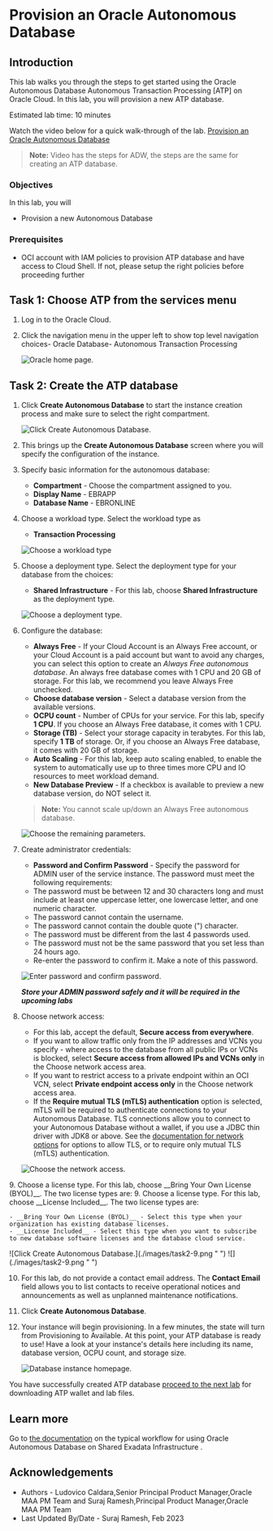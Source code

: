 # Provision an Oracle Autonomous Database

## Introduction 

This lab walks you through the steps to get started using the Oracle Autonomous Database Autonomous Transaction Processing [ATP] on Oracle Cloud. In this lab, you will provision a new ATP database.

Estimated lab time: 10 minutes

Watch the video below for a quick walk-through of the lab.
[Provision an Oracle Autonomous Database](videohub:1_94b12e31)
>**Note:** Video has the steps for ADW, the steps are the same for creating an ATP database.

### Objectives

In this lab, you will

- Provision a new Autonomous Database

### Prerequisites

- OCI account with IAM policies to provision ATP database and have access to Cloud Shell. If not, please setup the right policies before proceeding further

## Task 1: Choose ATP from the services menu

1. Log in to the Oracle Cloud.

2. Click the navigation menu in the upper left to show top level navigation choices- Oracle Database- Autonomous Transaction Processing

    ![Oracle home page.](./images/navigation-atp.png " ")

## Task 2: Create the ATP database

1. Click **Create Autonomous Database** to start the instance creation process and make sure to select the right compartment.

    ![Click Create Autonomous Database.](./images/task2-1.png " ")

2. This brings up the **Create Autonomous Database** screen where you will specify the configuration of the instance.

3. Specify basic information for the autonomous database:

    - **Compartment** - Choose the compartment assigned to you.
    - **Display Name** - EBRAPP
    - **Database Name** - EBRONLINE

4. Choose a workload type. Select the workload type as

    - **Transaction Processing**

    ![Choose a workload type](./images/atp-workload.png " ")

5. Choose a deployment type. Select the deployment type for your database from the choices:

    - **Shared Infrastructure** - For this lab, choose **Shared Infrastructure** as the deployment type.

    ![Choose a deployment type.](./images/atp-deployment.png " ")

6. Configure the database:

    - **Always Free** - If your Cloud Account is an Always Free account, or your Cloud Account is a paid account but want to avoid any charges, you can select this option to create an *Always Free autonomous database*. An always free database comes with 1 CPU and 20 GB of storage. For this lab, we recommend you leave Always Free unchecked.
    - **Choose database version** - Select a database version from the available versions.
    - **OCPU count** - Number of CPUs for your service. For this lab, specify **1 CPU**. If you choose an Always Free database, it comes with 1 CPU.
    - **Storage (TB)** - Select your storage capacity in terabytes. For this lab, specify **1 TB** of storage. Or, if you choose an Always Free database, it comes with 20 GB of storage.
    - **Auto Scaling** - For this lab, keep auto scaling enabled, to enable the system to automatically use up to three times more CPU and IO resources to meet workload demand.
    - **New Database Preview** - If a checkbox is available to preview a new database version, do NOT select it.

    > **Note:** You cannot scale up/down an Always Free autonomous database.

    ![Choose the remaining parameters.](./images/task2-6.png " ")

7. Create administrator credentials:

    - **Password and Confirm Password** - Specify the password for ADMIN user of the service instance. The password must meet the following requirements:
    - The password must be between 12 and 30 characters long and must include at least one uppercase letter, one lowercase letter, and one numeric character.
    - The password cannot contain the username.
    - The password cannot contain the double quote (") character.
    - The password must be different from the last 4 passwords used.
    - The password must not be the same password that you set less than 24 hours ago.
    - Re-enter the password to confirm it. Make a note of this password.

    ![Enter password and confirm password.](./images/task2-7.png " ")

    ***Store your ADMIN password safely and it will be required in the upcoming labs***

8. Choose network access:
    - For this lab, accept the default, **Secure access from everywhere**.
    - If you want to allow traffic only from the IP addresses and VCNs you specify - where access to the database from all public IPs or VCNs is blocked, select **Secure access from allowed IPs and VCNs only** in the Choose network access area.
    - If you want to restrict access to a private endpoint within an OCI VCN, select **Private endpoint access only** in the Choose network access area.
    - If the **Require mutual TLS (mTLS) authentication** option is selected, mTLS will be required to authenticate connections to your Autonomous Database. TLS connections allow you to connect to your Autonomous Database without a wallet, if you use a JDBC thin driver with JDK8 or above. See the [documentation for network options](https://docs.oracle.com/en/cloud/paas/autonomous-database/adbsa/support-tls-mtls-authentication.html#GUID-3F3F1FA4-DD7D-4211-A1D3-A74ED35C0AF5) for options to allow TLS, or to require only mutual TLS (mTLS) authentication.

    ![Choose the network access.](./images/task2-8.png " ")

<if type="livelabs">
9. Choose a license type. For this lab, choose __Bring Your Own License (BYOL)__. The two license types are:
</if>
<if type="freetier">
9. Choose a license type. For this lab, choose __License Included__. The two license types are:
</if>

    - __Bring Your Own License (BYOL)__ - Select this type when your organization has existing database licenses.
    - __License Included__ - Select this type when you want to subscribe to new database software licenses and the database cloud service.

<if type="livelabs">
    ![Click Create Autonomous Database.](./images/task2-9.png " ")
</if>
<if type="freetier">
    ![](./images/task2-9.png " ")
</if>

10. For this lab, do not provide a contact email address. The **Contact Email** field allows you to list contacts to receive operational notices and announcements as well as unplanned maintenance notifications.

11. Click **Create Autonomous Database**.

12. Your instance will begin provisioning. In a few minutes, the state will turn from Provisioning to Available. At this point, your ATP database is ready to use! Have a look at your instance's details here including its name, database version, OCPU count, and storage size.

    ![Database instance homepage.](./images/ebrdb-atp.png " ")

You have successfully created ATP database [proceed to the next lab](#next) for downloading ATP wallet and lab files.

## Learn more

Go to [the documentation](https://docs.oracle.com/en/cloud/paas/autonomous-data-warehouse-cloud/user/autonomous-workflow.html#GUID-5780368D-6D40-475C-8DEB-DBA14BA675C3) on the typical workflow for using Oracle Autonomous Database on Shared Exadata Infrastructure .

## Acknowledgements

- Authors - Ludovico Caldara,Senior Principal Product Manager,Oracle MAA PM Team and Suraj Ramesh,Principal Product Manager,Oracle MAA PM Team
- Last Updated By/Date - Suraj Ramesh, Feb 2023
